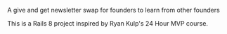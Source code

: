 A give and get newsletter swap for founders to learn from other founders

This is a Rails 8 project inspired by Ryan Kulp's 24 Hour MVP course.